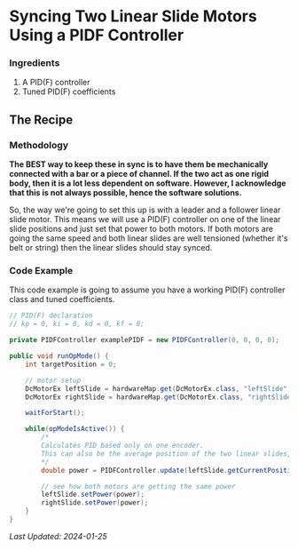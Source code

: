 # Syncing Two Linear Slide Motors Using a PIDF Controller

### Ingredients

1. A PID(F) controller
2. Tuned PID(F) coefficients

## The Recipe

### Methodology

**The BEST way to keep these in sync is to have them be mechanically connected with a bar or a piece of channel. If the two act as one rigid body, then it is a lot less dependent on software. However, I acknowledge that this is not always possible, hence the software solutions.**

So, the way we're going to set this up is with a leader and a follower linear slide motor. This means we will use a PID(F) controller on one of the linear slide positions and just set that power to both motors. If both motors are going the same speed and both linear slides are well tensioned (whether it's belt or string) then the linear slides should stay synced.

### Code Example

This code example is going to assume you have a working PID(F) controller class and tuned coefficients.

```java
// PID(F) declaration
// kp = 0, ki = 0, kd = 0, kf = 0;

private PIDFController examplePIDF = new PIDFController(0, 0, 0, 0);

public void runOpMode() {
    int targetPosition = 0;

    // motor setup
    DcMotorEx leftSlide = hardwareMap.get(DcMotorEx.class, "leftSlide");
    DcMotorEx rightSlide = hardwareMap.get(DcMotorEx.class, "rightSlide");

    waitForStart();

    while(opModeIsActive()) {
        /* 
        Calculates PID based only on one encoder.
        This can also be the average position of the two linear slides, but I haven't noticed much difference
        */
        double power = PIDFController.update(leftSlide.getCurrentPosition(), targetPosition);

        // see how both motors are getting the same power
        leftSlide.setPower(power);
        rightSlide.setPower(power);
    }
}
```

*Last Updated: 2024-01-25*